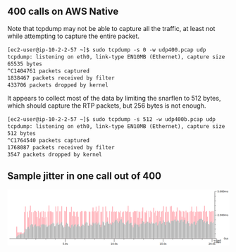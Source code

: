 ## 400 calls on AWS Native

Note that tcpdump may not be able to capture all the traffic, at least not while attempting to capture the entire packet.
```
[ec2-user@ip-10-2-2-57 ~]$ sudo tcpdump -s 0 -w udp400.pcap udp
tcpdump: listening on eth0, link-type EN10MB (Ethernet), capture size
65535 bytes
^C1404761 packets captured
1838467 packets received by filter
433706 packets dropped by kernel
```

It appears to collect most of the data by limiting the snarflen to 512
bytes, which should capture the RTP packets, but 256 bytes is not
enough.

```
[ec2-user@ip-10-2-2-57 ~]$ sudo tcpdump -s 512 -w udp400b.pcap udp
tcpdump: listening on eth0, link-type EN10MB (Ethernet), capture size
512 bytes
^C1764540 packets captured
1768087 packets received by filter
3547 packets dropped by kernel

```

## Sample jitter in one call out of 400

![Sample jitter of one call out of 400](https://raw.githubusercontent.com/jdeglopper/aws-sipp/master/results/aws-400calls-sample-jitter.png)